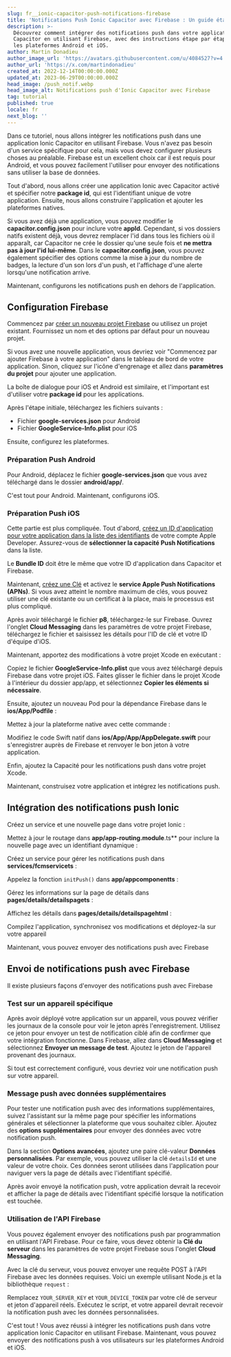 ```yaml
---
slug: fr__ionic-capacitor-push-notifications-firebase
title: 'Notifications Push Ionic Capacitor avec Firebase : Un guide étape par étape'
description: >-
  Découvrez comment intégrer des notifications push dans votre application Ionic
  Capacitor en utilisant Firebase, avec des instructions étape par étape pour
  les plateformes Android et iOS.
author: Martin Donadieu
author_image_url: 'https://avatars.githubusercontent.com/u/4084527?v=4'
author_url: 'https://x.com/martindonadieu'
created_at: 2022-12-14T00:00:00.000Z
updated_at: 2023-06-29T00:00:00.000Z
head_image: /push_notif.webp
head_image_alt: Notifications push d'Ionic Capacitor avec Firebase
tag: tutorial
published: true
locale: fr
next_blog: ''
---
```


Dans ce tutoriel, nous allons intégrer les notifications push dans une application Ionic Capacitor en utilisant Firebase. Vous n'avez pas besoin d'un service spécifique pour cela, mais vous devez configurer plusieurs choses au préalable. Firebase est un excellent choix car il est requis pour Android, et vous pouvez facilement l'utiliser pour envoyer des notifications sans utiliser la base de données.

Tout d'abord, nous allons créer une application Ionic avec Capacitor activé et spécifier notre **package id**, qui est l'identifiant unique de votre application. Ensuite, nous allons construire l'application et ajouter les plateformes natives.

Si vous avez déjà une application, vous pouvez modifier le **capacitor.config.json** pour inclure votre **appId**. Cependant, si vos dossiers natifs existent déjà, vous devrez remplacer l'id dans tous les fichiers où il apparaît, car Capacitor ne crée le dossier qu'une seule fois et **ne mettra pas à jour l'id lui-même**. Dans le **capacitor.config.json**, vous pouvez également spécifier des options comme la mise à jour du nombre de badges, la lecture d'un son lors d'un push, et l'affichage d'une alerte lorsqu'une notification arrive.

Maintenant, configurons les notifications push en dehors de l'application.

## Configuration Firebase

Commencez par [créer un nouveau projet Firebase](https://firebase.google.com/) ou utilisez un projet existant. Fournissez un nom et des options par défaut pour un nouveau projet.

Si vous avez une nouvelle application, vous devriez voir "Commencez par ajouter Firebase à votre application" dans le tableau de bord de votre application. Sinon, cliquez sur l'icône d'engrenage et allez dans **paramètres du projet** pour ajouter une application.

La boîte de dialogue pour iOS et Android est similaire, et l'important est d'utiliser votre **package id** pour les applications.

Après l'étape initiale, téléchargez les fichiers suivants :

- Fichier **google-services.json** pour Android
- Fichier **GoogleService-Info.plist** pour iOS

Ensuite, configurez les plateformes.

### Préparation Push Android

Pour Android, déplacez le fichier **google-services.json** que vous avez téléchargé dans le dossier **android/app/**.

C'est tout pour Android. Maintenant, configurons iOS.

### Préparation Push iOS

Cette partie est plus compliquée. Tout d'abord, [créez un ID d'application pour votre application dans la liste des identifiants](https://developer.apple.com/account/resources/identifiers/list/) de votre compte Apple Developer. Assurez-vous de **sélectionner la capacité Push Notifications** dans la liste.

Le **Bundle ID** doit être le même que votre ID d'application dans Capacitor et Firebase.

Maintenant, [créez une Clé](https://developer.apple.com/account/resources/authkeys/list/) et activez le **service Apple Push Notifications (APNs)**. Si vous avez atteint le nombre maximum de clés, vous pouvez utiliser une clé existante ou un certificat à la place, mais le processus est plus compliqué.

Après avoir téléchargé le fichier **p8**, téléchargez-le sur Firebase. Ouvrez l'onglet **Cloud Messaging** dans les paramètres de votre projet Firebase, téléchargez le fichier et saisissez les détails pour l'ID de clé et votre ID d'équipe d'iOS.

Maintenant, apportez des modifications à votre projet Xcode en exécutant :

Copiez le fichier **GoogleService-Info.plist** que vous avez téléchargé depuis Firebase dans votre projet iOS. Faites glisser le fichier dans le projet Xcode à l'intérieur du dossier app/app, et sélectionnez **Copier les éléments si nécessaire**.

Ensuite, ajoutez un nouveau Pod pour la dépendance Firebase dans le **ios/App/Podfile** :

Mettez à jour la plateforme native avec cette commande :

Modifiez le code Swift natif dans **ios/App/App/AppDelegate.swift** pour s'enregistrer auprès de Firebase et renvoyer le bon jeton à votre application.

Enfin, ajoutez la Capacité pour les notifications push dans votre projet Xcode.

Maintenant, construisez votre application et intégrez les notifications push.

## Intégration des notifications push Ionic

Créez un service et une nouvelle page dans votre projet Ionic :

Mettez à jour le routage dans **app/app-routing.module**.ts** pour inclure la nouvelle page avec un identifiant dynamique :

Créez un service pour gérer les notifications push dans **services/fcmservicets** :

Appelez la fonction `initPush()` dans **app/appcomponentts** :

Gérez les informations sur la page de détails dans **pages/details/detailspagets** :

Affichez les détails dans **pages/details/detailspagehtml** :

Compilez l'application, synchronisez vos modifications et déployez-la sur votre appareil

Maintenant, vous pouvez envoyer des notifications push avec Firebase

## Envoi de notifications push avec Firebase

Il existe plusieurs façons d'envoyer des notifications push avec Firebase

### Test sur un appareil spécifique

Après avoir déployé votre application sur un appareil, vous pouvez vérifier les journaux de la console pour voir le jeton après l'enregistrement. Utilisez ce jeton pour envoyer un test de notification ciblé afin de confirmer que votre intégration fonctionne. Dans Firebase, allez dans **Cloud Messaging** et sélectionnez **Envoyer un message de test**. Ajoutez le jeton de l'appareil provenant des journaux.

Si tout est correctement configuré, vous devriez voir une notification push sur votre appareil.

### Message push avec données supplémentaires

Pour tester une notification push avec des informations supplémentaires, suivez l'assistant sur la même page pour spécifier les informations générales et sélectionner la plateforme que vous souhaitez cibler. Ajoutez des **options supplémentaires** pour envoyer des données avec votre notification push.

Dans la section **Options avancées**, ajoutez une paire clé-valeur **Données personnalisées**. Par exemple, vous pouvez utiliser la clé `detailsId` et une valeur de votre choix. Ces données seront utilisées dans l'application pour naviguer vers la page de détails avec l'identifiant spécifié.

Après avoir envoyé la notification push, votre application devrait la recevoir et afficher la page de détails avec l'identifiant spécifié lorsque la notification est touchée.

### Utilisation de l'API Firebase

Vous pouvez également envoyer des notifications push par programmation en utilisant l'API Firebase. Pour ce faire, vous devez obtenir la **Clé du serveur** dans les paramètres de votre projet Firebase sous l'onglet **Cloud Messaging**.

Avec la clé du serveur, vous pouvez envoyer une requête POST à l'API Firebase avec les données requises. Voici un exemple utilisant Node.js et la bibliothèque `request` :

Remplacez `YOUR_SERVER_KEY` et `YOUR_DEVICE_TOKEN` par votre clé de serveur et jeton d'appareil réels. Exécutez le script, et votre appareil devrait recevoir la notification push avec les données personnalisées.

C'est tout ! Vous avez réussi à intégrer les notifications push dans votre application Ionic Capacitor en utilisant Firebase. Maintenant, vous pouvez envoyer des notifications push à vos utilisateurs sur les plateformes Android et iOS.